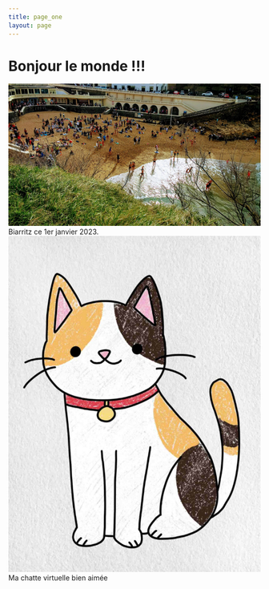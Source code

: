```yaml
---
title: page_one
layout: page
---
```

# Bonjour le monde !!!
<bg>
 <img src="/images/biarritz1-1-23.jpg">
 <figcaption>Biarritz ce 1er janvier 2023.</figcaption>
 <bg>
  <img src="/images/costume0.jpg">
  <figcaption>Ma chatte virtuelle bien aimée</figcaption>
  <a href="https://riton64.github.io/bigorre/" title="Balade en Bigorre"> </a>
